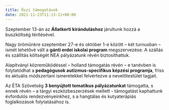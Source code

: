 ```yaml
---
title: Őszi támogatások
date: 2021-11-23T11:13:11+00:00
---
```

Szeptember 13-án az __Állatkerti kiránduláshoz__ járultunk hozzá a buszköltség térítésével.

<!--more-->

Nagy örömünkre szeptember 27-e és október 1-e között – két turnusban – ismét lehetővé vált a __gánti erdei iskolai program__ megszervezése. A szállás és szállítás költségét NEA pályázatunk révén biztosíthattuk.

Alapítványi közreműködéssel – holland támogatás révén – e tanévben is folytatódhat a __pedagógusok autizmus-specifikus képzési programja__, friss és aktuális módszertani ismeretekkel felvértezve a nevelőtestület tagjait.

Az ÉTA Szövetség __3 benyújtott tematikus pályázatunkat__ támogatta, s ennek révén – a tárgyi eszközbeszerzések mellett - támogatást kaphattunk évfordulós rendezvényeinkhez, s a hangtálas és kutyaterápiás foglalkozások folytatásához is.
